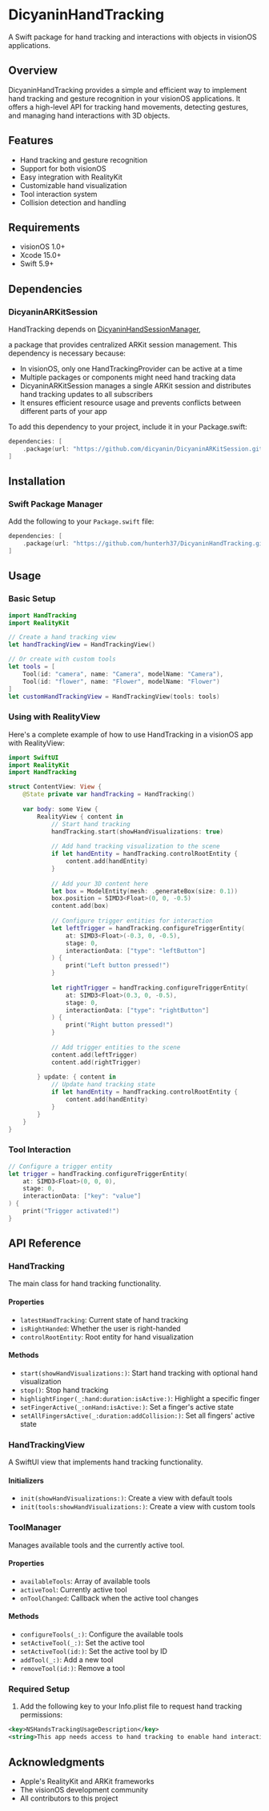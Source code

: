 # DicyaninHandTracking

A Swift package for hand tracking and interactions with objects in visionOS applications.

## Overview

DicyaninHandTracking provides a simple and efficient way to implement hand tracking and gesture recognition in your visionOS applications. It offers a high-level API for tracking hand movements, detecting gestures, and managing hand interactions with 3D objects.

## Features

- Hand tracking and gesture recognition
- Support for both visionOS 
- Easy integration with RealityKit
- Customizable hand visualization
- Tool interaction system
- Collision detection and handling

## Requirements

- visionOS 1.0+
- Xcode 15.0+
- Swift 5.9+

## Dependencies

### DicyaninARKitSession

HandTracking depends on [DicyaninHandSessionManager](https://github.com/hunterh37/DicyaninHandSessionManager),

a package that provides centralized ARKit session management. This dependency is necessary because:

- In visionOS, only one HandTrackingProvider can be active at a time
- Multiple packages or components might need hand tracking data
- DicyaninARKitSession manages a single ARKit session and distributes hand tracking updates to all subscribers
- It ensures efficient resource usage and prevents conflicts between different parts of your app

To add this dependency to your project, include it in your Package.swift:

```swift
dependencies: [
    .package(url: "https://github.com/dicyanin/DicyaninARKitSession.git", from: "0.0.1")
]
```

## Installation

### Swift Package Manager

Add the following to your `Package.swift` file:

```swift
dependencies: [
    .package(url: "https://github.com/hunterh37/DicyaninHandTracking.git", from: "0.0.1")
]
```

## Usage

### Basic Setup

```swift
import HandTracking
import RealityKit

// Create a hand tracking view
let handTrackingView = HandTrackingView()

// Or create with custom tools
let tools = [
    Tool(id: "camera", name: "Camera", modelName: "Camera"),
    Tool(id: "flower", name: "Flower", modelName: "Flower")
]
let customHandTrackingView = HandTrackingView(tools: tools)
```

### Using with RealityView

Here's a complete example of how to use HandTracking in a visionOS app with RealityView:

```swift
import SwiftUI
import RealityKit
import HandTracking

struct ContentView: View {
    @State private var handTracking = HandTracking()
    
    var body: some View {
        RealityView { content in
            // Start hand tracking
            handTracking.start(showHandVisualizations: true)
            
            // Add hand tracking visualization to the scene
            if let handEntity = handTracking.controlRootEntity {
                content.add(handEntity)
            }
            
            // Add your 3D content here
            let box = ModelEntity(mesh: .generateBox(size: 0.1))
            box.position = SIMD3<Float>(0, 0, -0.5)
            content.add(box)
            
            // Configure trigger entities for interaction
            let leftTrigger = handTracking.configureTriggerEntity(
                at: SIMD3<Float>(-0.3, 0, -0.5),
                stage: 0,
                interactionData: ["type": "leftButton"]
            ) {
                print("Left button pressed!")
            }
            
            let rightTrigger = handTracking.configureTriggerEntity(
                at: SIMD3<Float>(0.3, 0, -0.5),
                stage: 0,
                interactionData: ["type": "rightButton"]
            ) {
                print("Right button pressed!")
            }
            
            // Add trigger entities to the scene
            content.add(leftTrigger)
            content.add(rightTrigger)
            
        } update: { content in
            // Update hand tracking state
            if let handEntity = handTracking.controlRootEntity {
                content.add(handEntity)
            }
        }
    }
}
```

### Tool Interaction

```swift
// Configure a trigger entity
let trigger = handTracking.configureTriggerEntity(
    at: SIMD3<Float>(0, 0, 0),
    stage: 0,
    interactionData: ["key": "value"]
) { 
    print("Trigger activated!")
}
```

## API Reference

### HandTracking

The main class for hand tracking functionality.

#### Properties

- `latestHandTracking`: Current state of hand tracking
- `isRightHanded`: Whether the user is right-handed
- `controlRootEntity`: Root entity for hand visualization

#### Methods

- `start(showHandVisualizations:)`: Start hand tracking with optional hand visualization
- `stop()`: Stop hand tracking
- `highlightFinger(_:hand:duration:isActive:)`: Highlight a specific finger
- `setFingerActive(_:onHand:isActive:)`: Set a finger's active state
- `setAllFingersActive(_:duration:addCollision:)`: Set all fingers' active state

### HandTrackingView

A SwiftUI view that implements hand tracking functionality.

#### Initializers

- `init(showHandVisualizations:)`: Create a view with default tools
- `init(tools:showHandVisualizations:)`: Create a view with custom tools

### ToolManager

Manages available tools and the currently active tool.

#### Properties

- `availableTools`: Array of available tools
- `activeTool`: Currently active tool
- `onToolChanged`: Callback when the active tool changes

#### Methods

- `configureTools(_:)`: Configure the available tools
- `setActiveTool(_:)`: Set the active tool
- `setActiveTool(id:)`: Set the active tool by ID
- `addTool(_:)`: Add a new tool
- `removeTool(id:)`: Remove a tool

### Required Setup

1. Add the following key to your Info.plist file to request hand tracking permissions:
```xml
<key>NSHandsTrackingUsageDescription</key>
<string>This app needs access to hand tracking to enable hand interaction features.</string>
```


## Acknowledgments

- Apple's RealityKit and ARKit frameworks
- The visionOS development community
- All contributors to this project 
